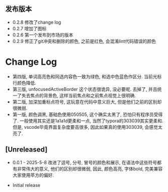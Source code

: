 



## 发布版本
* 0.2.8 修改了change log
* 0.2.7 增加了图标
* 0.2.6 第一个发布到市场的版本
* 0.2.9 修正了git冲突和删除的颜色, 之前是红色, 会混淆lint代码错误的颜色


# Change Log
* 第四版, 单词高亮色和同选内容色一致为绿色, 和选中色蓝色作区分. 当前光标行颜色降低.
* 第三版, unfocusedActiveBorder 这个状态很诡异, 没必要呢. 去掉了, 并且统一了失去焦点的背景色, 这样当前焦点和之前焦点视觉上很明确.
* 第二版, 加深加重标点符号, 这玩意在代码中意义巨大, 但是他们之前的区别却很微弱.
* 第一版, 颜色调黑, 基础色使用050505, 这个确实太黑了, 恐怕只有程序员受得了.  一般使用其实还是1a1a1d更柔和一点, 当然了typora的303039其实更柔和. 但是, vscode毕竟界面复杂度要高很多, 因此如果真的使用303039, 会感觉太亮了.

## [Unreleased]

* 0.0.1 - 2025-5-8 改进了逗号, 分号, 冒号的颜色和展示, 在语法中这些符号都有非常伟大的意义, 他们的区别却很微弱, 因此, 颜色高亮, 字体bold, 完美兼容大家使用苹方的偏好.

- Initial release
